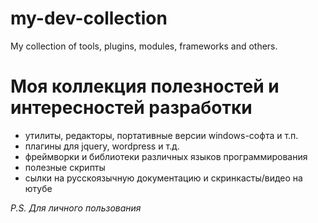 # my-dev-collection
My collection of tools, plugins, modules, frameworks and others.

# Моя коллекция полезностей и интересностей разработки

- утилиты, редакторы, портативные версии windows-софта и т.п.
- плагины для jquery, wordpress и т.д.
- фреймворки и библиотеки различных языков программирования
- полезные скрипты
- сылки на русскоязычную документацию и скринкасты/видео на ютубе

*P.S. Для личного пользования*
